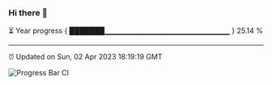 ### Hi there 👋

⏳ Year progress { ███████▁▁▁▁▁▁▁▁▁▁▁▁▁▁▁▁▁▁▁▁▁▁▁ } 25.14 %

---

⏰ Updated on Sun, 02 Apr 2023 18:19:19 GMT

![Progress Bar CI](https://github.com/ZhaoGui/ZhaoGui/workflows/Progress%20Bar%20CI/badge.svg)
